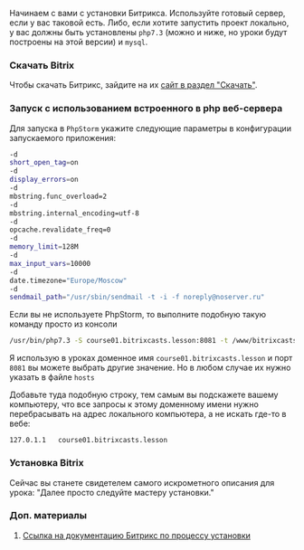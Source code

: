 Начинаем с вами с установки Битрикса. Используйте готовый сервер, если у вас таковой есть. Либо, если хотите запустить проект локально, у вас должны быть установлены `php7.3` (можно и ниже, но уроки будут построены на этой версии) и `mysql`.

### Скачать Bitrix
Чтобы скачать Битрикс, зайдите на их [сайт в раздел "Скачать"](https://www.1c-bitrix.ru/download/cms.php).

### Запуск с использованием встроенного в php веб-сервера

Для запуска в `PhpStorm` укажите следующие параметры в конфигурации запускаемого приложения:

```bash
-d
short_open_tag=on
-d
display_errors=on
-d
mbstring.func_overload=2
-d
mbstring.internal_encoding=utf-8
-d
opcache.revalidate_freq=0
-d
memory_limit=128M
-d
max_input_vars=10000
-d
date.timezone="Europe/Moscow"
-d
sendmail_path="/usr/sbin/sendmail -t -i -f noreply@noserver.ru"
```

Если вы не используете PhpStorm, то выполните подобную такую команду просто из консоли

```bash
/usr/bin/php7.3 -S course01.bitrixcasts.lesson:8081 -t /www/bitrixcasts/01_course/demo1 -d short_open_tag=on -d display_errors=on -d mbstring.func_overload=2 -d mbstring.internal_encoding=utf-8 -d opcache.revalidate_freq=0 -d memory_limit=128M -d max_input_vars=10000 -d date.timezone=Europe/Moscow -d "sendmail_path=/usr/sbin/sendmail -t -i -f noreply@noserver.ru"
```

Я использую в уроках доменное имя `course01.bitrixcasts.lesson` и порт `8081` вы можете выбрать другие значение.  Но в любом случае их нужно указать в файле `hosts`

Добавьте туда подобную строку, тем самым вы подскажете вашему компьютеру, что все запросы к этому доменному имени нужно перебрасывать на адрес локального компьютера, а не искать где-то в вебе:

```
127.0.1.1   course01.bitrixcasts.lesson
```

### Установка Bitrix
Сейчас вы станете свидетелем самого искрометного описания для урока: "Далее просто следуйте мастеру установки."

### Доп. материалы
1. [Ссылка на документацию Битрикс по процессу установки](https://dev.1c-bitrix.ru/learning/course/index.php?COURSE_ID=32&CHAPTER_ID=04862&LESSON_PATH=3903.4862)

